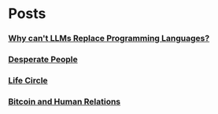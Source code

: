 # Posts

### [Why can't LLMs Replace Programming Languages?](https://untreu.me/posts/llms.html)

### [Desperate People](https://untreu.me/posts/desperate.html)

### [Life Circle](https://untreu.me/posts/circle.html)

### [Bitcoin and Human Relations](https://untreu.me/posts/relations.html)